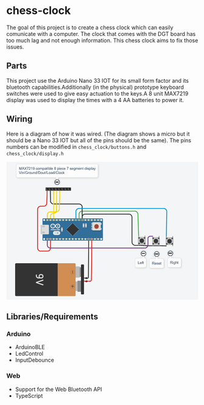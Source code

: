 # chess-clock

The goal of this project is to create a chess clock which can easily comunicate with a computer. The clock that comes with the DGT board has too much lag and not enough information. This chess clock aims to fix those issues.

## Parts

This project use the Arduino Nano 33 IOT for its small form factor and its bluetooth capabilities.Additionally (in the physical) prototype keyboard switches were used to give easy actuation to the keys.A 8 unit MAX7219 display was used to display the times with a 4 AA batteries to power it.

## Wiring

Here is a diagram of how it was wired. (The diagram shows a micro but it should be a Nano 33 IOT
but all of the pins should be the same). The pins numbers can be modified in `chess_clock/buttons.h` and `chess_clock/display.h`

![chess-clock-diagram](https://raw.githubusercontent.com/Drew-j-Smith/chess-clock/main/circuit.png)

## Libraries/Requirements

### Arduino

- ArduinoBLE
- LedControl
- InputDebounce

### Web

- Support for the Web Bluetooth API
- TypeScript
